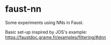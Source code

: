 # faust-nn

Some experiments using NNs in Faust.

Basic set-up inspired by JOS's example:
https://faustdoc.grame.fr/examples/filtering/#dnn
